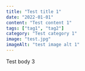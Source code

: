 ```yaml
---
title: "Test title 1"
date: "2022-01-01"
content: "Test content 1"
tags: ["tag1", "tag2"]
category: "Test category 1"
image: "test.jpg"
imageAlt: "test image alt 1"
---
```

Test body 3